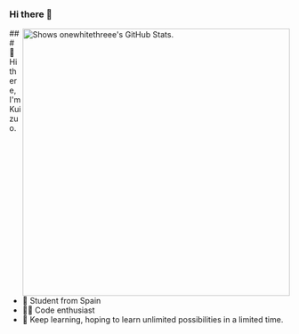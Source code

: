 ### Hi there 👋

<!--
**onewhitethreee/onewhitethreee** is a ✨ _special_ ✨ repository because its `README.md` (this file) appears on your GitHub profile.

Here are some ideas to get you started:

- 🔭 I’m currently working on ...
- 🌱 I’m currently learning ...
- 👯 I’m looking to collaborate on ...
- 🤔 I’m looking for help with ...
- 💬 Ask me about ...
- 📫 How to reach me: ...
- 😄 Pronouns: ...
- ⚡ Fun fact: ...
-->

<a href="https://github.com/pulls?q=author%onewhitethreee">
  <picture>
    <source media="(prefers-color-scheme: dark)" srcset="https://github-stats.liuli.lol/api?username=onewhitethreee&theme=vue-dark&show_icons=true&include_all_commits=true&count_private=true">
    <img alt="Shows onewhitethreee's GitHub Stats." align="right" width="480px" src="https://github-stats.liuli.lol/api?username=onewhitethreee&theme=vue&show_icons=true&include_all_commits=true&count_private=true">
  </picture>
</a>
### 👋 Hi there, I'm Kuizuo.

- 🧑 Student from Spain
- 👨‍💻 Code enthusiast
- 🌱 Keep learning, hoping to learn unlimited possibilities in a limited time.


